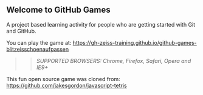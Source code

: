 ## Welcome to GitHub Games

A project based learning activity for people who are getting started with Git and GitHub.

You can play the game at: https://gh-zeiss-training.github.io/github-games-blitzeisschoenaufpassen

>> _*SUPPORTED BROWSERS*: Chrome, Firefox, Safari, Opera and IE9+_

This fun open source game was cloned from: https://github.com/jakesgordon/javascript-tetris
